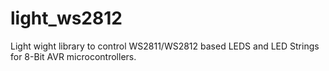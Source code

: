 light_ws2812
============

Light wight library to control WS2811/WS2812 based LEDS and LED Strings for 8-Bit AVR microcontrollers.